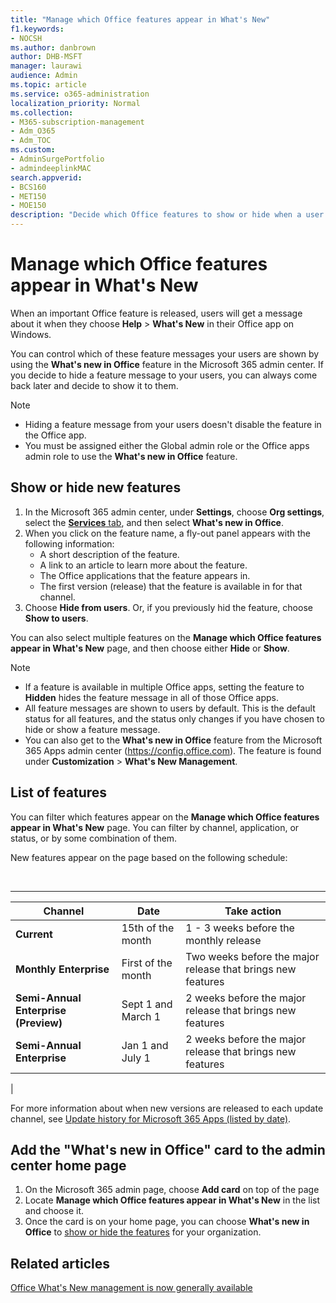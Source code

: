 ```yaml
---
title: "Manage which Office features appear in What's New"
f1.keywords:
- NOCSH
ms.author: danbrown
author: DHB-MSFT
manager: laurawi
audience: Admin
ms.topic: article
ms.service: o365-administration
localization_priority: Normal
ms.collection:
- M365-subscription-management
- Adm_O365
- Adm_TOC
ms.custom: 
- AdminSurgePortfolio
- admindeeplinkMAC
search.appverid:
- BCS160
- MET150
- MOE150
description: "Decide which Office features to show or hide when a user chooses Help > What's New in their Office app on Windows by using the 'What's new in Office' feature in the Microsoft 365 admin center."
---
```


# Manage which Office features appear in What's New

When an important Office feature is released, users will get a message about it when they choose **Help** \> **What's New** in their Office app on Windows.

You can control which of these feature messages your users are shown by using the **What's new in Office** feature in the Microsoft 365 admin center. If you decide to hide a feature message to your users, you can always come back later and decide to show it to them.

> [!NOTE]
>
> - Hiding a feature message from your users doesn't disable the feature in the Office app.
> - You must be assigned either the Global admin role or the Office apps admin role to use the **What's new in Office** feature.

## Show or hide new features

1. In the Microsoft 365 admin center, under **Settings**, choose **Org settings**, select the <a href="https://go.microsoft.com/fwlink/p/?linkid=2053743" target="_blank">**Services** tab</a>, and then select **What's new in Office**.
1. When you click on the feature name, a fly-out panel appears with the following information:
     - A short description of the feature.
     - A link to an article to learn more about the feature.
     - The Office applications that the feature appears in.
     - The first version (release) that the feature is available in for that channel.
1. Choose **Hide from users**. Or, if you previously hid the feature, choose **Show to users**.

You can also select multiple features on the **Manage which Office features appear in What's New** page, and then choose either **Hide** or **Show**.

> [!NOTE]
>
> - If a feature is available in multiple Office apps, setting the feature to **Hidden** hides the feature message in all of those Office apps.
> - All feature messages are shown to users by default. This is the default status for all features, and the status only changes if you have chosen to hide or show a feature message.
> - You can also get to the **What's new in Office** feature from the Microsoft 365 Apps admin center (<https://config.office.com>). The feature is found under **Customization** > **What's New Management**.

## List of features

You can filter which features appear on the **Manage which Office features appear in What's New** page. You can filter by channel, application, or status, or by some combination of them.

New features appear on the page based on the following schedule:

<br>

****

|Channel|Date|Take action|
|---|---|---|
|**Current**|15th of the month|1 - 3 weeks before the monthly release|
|**Monthly Enterprise**|First of the month|Two weeks before the major release that brings new features|
|**Semi-Annual Enterprise (Preview)**|Sept 1 and March 1| 2 weeks before the major release that brings new features|
|**Semi-Annual Enterprise**|Jan 1 and July 1| 2 weeks before the major release that brings new features|
|

For more information about when new versions are released to each update channel, see [Update history for Microsoft 365 Apps (listed by date)](/officeupdates/update-history-microsoft365-apps-by-date).

## Add the "What's new in Office" card to the admin center home page

1. On the Microsoft 365 admin page, choose **Add card** on top of the page
2. Locate **Manage which Office features appear in What's New** in the list and choose it.
3. Once the card is on your home page, you can choose **What's new in Office** to [show or hide the features](#show-or-hide-new-features) for your organization.

## Related articles

[Office What's New management is now generally available](https://techcommunity.microsoft.com/t5/microsoft-365-blog/office-what-s-new-management-is-now-generally-available/ba-p/1179954)
